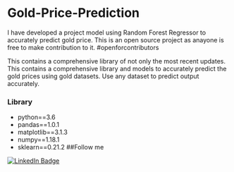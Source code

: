 # Gold-Price-Prediction
I have developed a project model using Random Forest Regressor to accurately predict gold price.
This is an open source project as anayone is free to make contribution to it. #openforcontributors

This contains a comprehensive library of not only the most recent updates. This contains a comprehensive library and models to accurately predict the gold prices using gold datasets. Use any dataset to predict output accurately.

### Library
- python==3.6
- pandas==1.0.1
- matplotlib==3.1.3
- numpy==1.18.1
- sklearn==0.21.2
##Follow me

[![LinkedIn Badge](https://img.shields.io/badge/LinkedIn-Profile-informational?style=flat&logo=linkedin&logoColor=white&color=0D76A8)](https://www.linkedin.com/in/ashmit-singh-832b36202)
